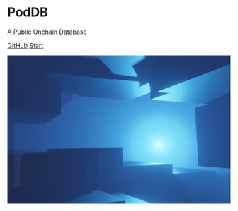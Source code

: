 # PodDB

A Public Onchain Database

[<i class="iconfont icon-github"></i> GitHub](https://github.com/PODDBio/docs)
[Start <i class="iconfont icon-down"></i>](#main)

<!-- background image -->
![](https://raw.githubusercontent.com/PodDBio/Docs/master/pic/background.png)